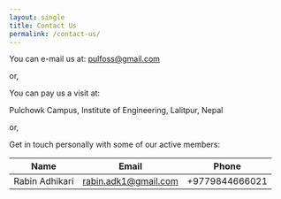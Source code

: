 ```yaml
---
layout: single
title: Contact Us
permalink: /contact-us/
---
```




You can e-mail us at: <pulfoss@gmail.com>

or,

You can pay us a visit at:

Pulchowk Campus,
Institute of Engineering,
Lalitpur, Nepal

or,

Get in touch personally with some of our active members:

| Name           | Email                                    | Phone             |
| -------------- | ---------------------------------------- | ----------------- |
| Rabin Adhikari | <rabin.adk1@gmail.com>                   | +9779844666021    |
